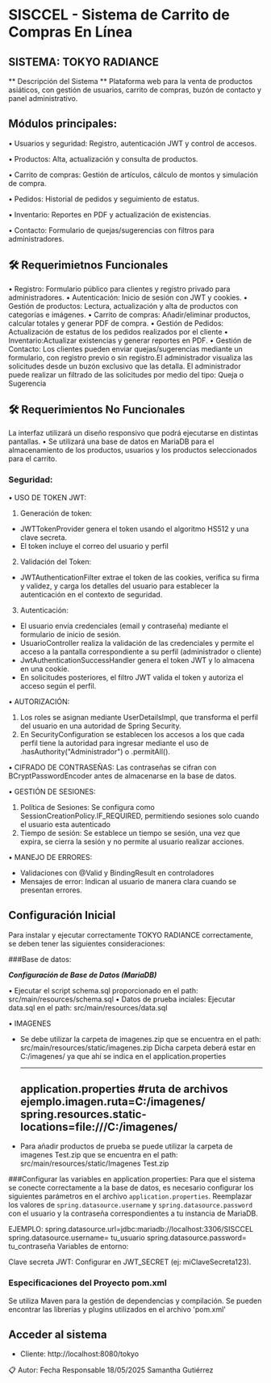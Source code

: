 # SISCCEL - Sistema de Carrito de Compras En Línea
## SISTEMA: TOKYO RADIANCE

** Descripción del Sistema **
Plataforma web para la venta de productos asiáticos, con gestión de usuarios, carrito de compras, buzón de contacto y panel administrativo.

## Módulos principales:

• Usuarios y seguridad: Registro, autenticación JWT y control de accesos.

• Productos: Alta, actualización y consulta de productos.

• Carrito de compras: Gestión de artículos, cálculo de montos y simulación de compra.

• Pedidos: Historial de pedidos y seguimiento de estatus.

• Inventario: Reportes en PDF y actualización de existencias.

• Contacto: Formulario de quejas/sugerencias con filtros para administradores.

## 🛠 Requerimietnos Funcionales

• Registro: Formulario público para clientes y registro privado para administradores.
• Autenticación: Inicio de sesión con JWT y cookies.
• Gestión de productos: Lectura, actualización y alta de productos con categorías e imágenes.
• Carrito de compras: Añadir/eliminar productos, calcular totales y generar PDF de compra.
• Gestión de Pedidos: Actualización de estatus de los pedidos realizados por el cliente
• Inventario:Actualizar existencias y generar reportes en PDF.
• Gestión de Contacto: Los clientes pueden enviar quejas/sugerencias mediante un formulario, con registro previo o sin registro.El administrador visualiza las solicitudes desde un buzón exclusivo que las detalla. El administrador puede realizar un filtrado de las solicitudes por medio del tipo: Queja o
Sugerencia

## 🛠 Requerimientos No Funcionales

La interfaz utilizará un diseño responsivo que podrá ejecutarse en distintas pantallas.
• Se utilizará una base de datos en MariaDB para el almacenamiento de los productos, usuarios y los
productos seleccionados para el carrito.


### Seguridad:

• USO DE TOKEN JWT:
1. Generación de token:
- JWTTokenProvider genera el token usando el algoritmo HS512 y una clave secreta.
- El token incluye el correo del usuario y perfil

2. Validación del Token:
- JWTAuthenticationFilter extrae el token de las cookies, verifica su firma y validez, y carga los
detalles del usuario para establecer la autenticación en el contexto de seguridad.

3. Autenticación:
- El usuario envía credenciales (email y contraseña) mediante el formulario de inicio de
sesión.
- UsuarioController realiza la validación de las credenciales y permite el acceso a la pantalla
correspondiente a su perfil (administrador o cliente)
- JwtAuthenticationSuccessHandler genera el token JWT y lo almacena en una cookie.
- En solicitudes posteriores, el filtro JWT valida el token y autoriza el acceso según el perfil.

• AUTORIZACIÓN:
1. Los roles se asignan mediante UserDetailsImpl, que transforma el perfil del usuario en una
autoridad de Spring Security.
2. En SecurityConfiguration se establecen los accesos a los que cada perfil tiene la autoridad para
ingresar mediante el uso de .hasAuthority("Administrador") o .permitAll().

• CIFRADO DE CONTRASEÑAS:
Las contraseñas se cifran con BCryptPasswordEncoder antes de almacenarse en la base de datos.

• GESTIÓN DE SESIONES:
1. Política de Sesiones:
Se configura como SessionCreationPolicy.IF_REQUIRED, permitiendo sesiones solo cuando el
usuario esta autenticado
2. Tiempo de sesión: Se establece un tiempo se sesión, una vez que expira, se cierra la sesión y
no permite al usuario realizar acciones.

• MANEJO DE ERRORES:
- Validaciones con @Valid y BindingResult en controladores
- Mensajes de error: Indican al usuario de manera clara cuando se presentan errores.


## Configuración Inicial

Para instalar y ejecutar correctamente TOKYO RADIANCE correctamente, se deben tener las siguientes consideraciones:

###Base de datos:

***Configuración de Base de Datos (MariaDB)***

• Ejecutar el script schema.sql proporcionado en el path: src/main/resources/schema.sql
• Datos de prueba inciales: Ejecutar data.sql en el path: src/main/resources/data.sql

• IMAGENES
- Se debe utilizar la carpeta de imagenes.zip que se encuentra en el path: src/main/resources/static/imagenes.zip
    Dicha carpeta deberá estar en C:/imagenes/ ya que ahí se indica en el application.properties

    ----------------------------------------------------
    application.properties
    #ruta de archivos
    ejemplo.imagen.ruta=C:/imagenes/
    spring.resources.static-locations=file:///C:/imagenes/
    -----------------------------------------------------

- Para añadir productos de prueba se puede utilizar la carpeta de imagenes Test.zip que se encuentra en el path: src/main/resources/static/Imagenes Test.zip


###Configurar las variables en application.properties:
Para que el sistema se conecte correctamente a la base de datos, es necesario configurar los siguientes parámetros en el archivo `application.properties`. Reemplazar los valores de `spring.datasource.username` y `spring.datasource.password` con el usuario y la contraseña correspondientes a tu instancia de MariaDB.

EJEMPLO:
spring.datasource.url=jdbc:mariadb://localhost:3306/SISCCEL
spring.datasource.username= tu_usuario
spring.datasource.password= tu_contraseña
Variables de entorno:

Clave secreta JWT: Configurar en JWT_SECRET (ej: miClaveSecreta123).


### Especificaciones del Proyecto pom.xml
Se utiliza Maven para la gestión de dependencias y compilación. Se pueden encontrar las librerías y plugins utilizados en el archivo 'pom.xml'

## Acceder al sistema
- Cliente: http://localhost:8080/tokyo

📋 Autor:
Fecha	     Responsable
18/05/2025	 Samantha Gutiérrez
